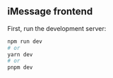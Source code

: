 ## iMessage frontend

First, run the development server:

```bash
npm run dev
# or
yarn dev
# or
pnpm dev
```
